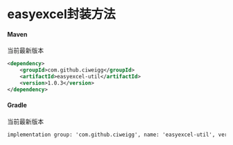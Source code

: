 # easyexcel封装方法

<!-- tabs:start -->

#### **Maven**

当前最新版本
```xml
<dependency>
    <groupId>com.github.ciweigg</groupId>
    <artifactId>easyexcel-util</artifactId>
    <version>1.0.3</version>
</dependency>
```

#### **Gradle**

当前最新版本
```xml
implementation group: 'com.github.ciweigg', name: 'easyexcel-util', version: '1.0.3'
```

<!-- tabs:end -->